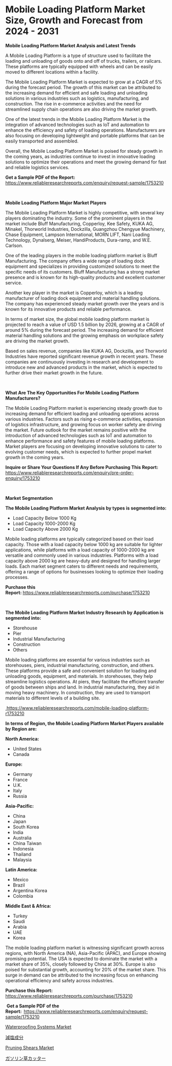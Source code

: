 <p><h1>Mobile Loading Platform Market Size, Growth and Forecast from 2024 - 2031</h1></p><p><strong>Mobile Loading Platform Market Analysis and Latest Trends</strong></p>
<p><p>A Mobile Loading Platform is a type of structure used to facilitate the loading and unloading of goods onto and off of trucks, trailers, or railcars. These platforms are typically equipped with wheels and can be easily moved to different locations within a facility.</p><p>The Mobile Loading Platform Market is expected to grow at a CAGR of 5% during the forecast period. The growth of this market can be attributed to the increasing demand for efficient and safe loading and unloading solutions in various industries such as logistics, manufacturing, and construction. The rise in e-commerce activities and the need for streamlined supply chain operations are also driving the market growth.</p><p>One of the latest trends in the Mobile Loading Platform Market is the integration of advanced technologies such as IoT and automation to enhance the efficiency and safety of loading operations. Manufacturers are also focusing on developing lightweight and portable platforms that can be easily transported and assembled.</p><p>Overall, the Mobile Loading Platform Market is poised for steady growth in the coming years, as industries continue to invest in innovative loading solutions to optimize their operations and meet the growing demand for fast and reliable logistics services.</p></p>
<p><strong>Get a Sample PDF of the Report:&nbsp;</strong> <a href="https://www.reliableresearchreports.com/enquiry/request-sample/1753210">https://www.reliableresearchreports.com/enquiry/request-sample/1753210</a></p>
<p>&nbsp;</p>
<p><strong>Mobile Loading Platform Major Market Players</strong></p>
<p><p>The Mobile Loading Platform Market is highly competitive, with several key players dominating the industry. Some of the prominent players in the market include Bluff Manufacturing, Copperloy, Kee Safety, KUKA AG, Minakel, Thorworld Industries, Dockzilla, Guangzhou Chengyue Machinery, Chase Equipment, Lampson International, MORN LIFT, Nani Loading Technology, Dynalserg, Meiser, HandiProducts, Dura-ramp, and W.E. Carlson.</p><p>One of the leading players in the mobile loading platform market is Bluff Manufacturing. The company offers a wide range of loading dock equipment and specializes in providing customized solutions to meet the specific needs of its customers. Bluff Manufacturing has a strong market presence and is known for its high-quality products and excellent customer service.</p><p>Another key player in the market is Copperloy, which is a leading manufacturer of loading dock equipment and material handling solutions. The company has experienced steady market growth over the years and is known for its innovative products and reliable performance.</p><p>In terms of market size, the global mobile loading platform market is projected to reach a value of USD 1.5 billion by 2026, growing at a CAGR of around 5% during the forecast period. The increasing demand for efficient material handling solutions and the growing emphasis on workplace safety are driving the market growth.</p><p>Based on sales revenue, companies like KUKA AG, Dockzilla, and Thorworld Industries have reported significant revenue growth in recent years. These companies are continuously investing in research and development to introduce new and advanced products in the market, which is expected to further drive their market growth in the future.</p></p>
<p>&nbsp;</p>
<p><strong>What Are The Key Opportunities For Mobile Loading Platform Manufacturers?</strong></p>
<p><p>The Mobile Loading Platform market is experiencing steady growth due to increasing demand for efficient loading and unloading operations across various industries. Factors such as rising e-commerce activities, expansion of logistics infrastructure, and growing focus on worker safety are driving the market. Future outlook for the market remains positive with the introduction of advanced technologies such as IoT and automation to enhance performance and safety features of mobile loading platforms. Market players are focusing on developing innovative solutions to cater to evolving customer needs, which is expected to further propel market growth in the coming years.</p></p>
<p><strong>Inquire or Share Your Questions If Any Before Purchasing This Report:</strong> <a href="https://www.reliableresearchreports.com/enquiry/pre-order-enquiry/1753210">https://www.reliableresearchreports.com/enquiry/pre-order-enquiry/1753210</a></p>
<p>&nbsp;</p>
<p><strong>Market Segmentation</strong></p>
<p><strong>The Mobile Loading Platform Market Analysis by types is segmented into:</strong></p>
<p><ul><li>Load Capacity Below 1000 Kg</li><li>Load Capacity 1000-2000 Kg</li><li>Load Capacity Above 2000 Kg</li></ul></p>
<p><p>Mobile loading platforms are typically categorized based on their load capacity. Those with a load capacity below 1000 kg are suitable for lighter applications, while platforms with a load capacity of 1000-2000 kg are versatile and commonly used in various industries. Platforms with a load capacity above 2000 kg are heavy-duty and designed for handling larger loads. Each market segment caters to different needs and requirements, offering a range of options for businesses looking to optimize their loading processes.</p></p>
<p><strong>Purchase this Report:&nbsp;</strong><a href="https://www.reliableresearchreports.com/purchase/1753210">https://www.reliableresearchreports.com/purchase/1753210</a></p>
<p>&nbsp;</p>
<p><strong>The Mobile Loading Platform Market Industry Research by Application is segmented into:</strong></p>
<p><ul><li>Storehouse</li><li>Pier</li><li>Industrial Manufacturing</li><li>Construction</li><li>Others</li></ul></p>
<p><p>Mobile loading platforms are essential for various industries such as storehouses, piers, industrial manufacturing, construction, and others. These platforms provide a safe and convenient solution for loading and unloading goods, equipment, and materials. In storehouses, they help streamline logistics operations. At piers, they facilitate the efficient transfer of goods between ships and land. In industrial manufacturing, they aid in moving heavy machinery. In construction, they are used to transport materials to different levels of a building site.</p></p>
<p><a href="https://www.reliableresearchreports.com/mobile-loading-platform-r1753210">&nbsp;https://www.reliableresearchreports.com/mobile-loading-platform-r1753210</a></p>
<p><strong>In terms of Region, the Mobile Loading Platform Market Players available by Region are:</strong></p>
<p>
    <p> <strong> North America: </strong>
        <ul>
            <li>United States</li>
            <li>Canada</li>
        </ul>
        </p> 
    <p> <strong> Europe: </strong>
        <ul>
            <li>Germany</li>
            <li>France</li>
            <li>U.K.</li>
            <li>Italy</li>
            <li>Russia</li>
        </ul>
        </p> 
    <p> <strong> Asia-Pacific: </strong>
        <ul>
            <li>China</li>
            <li>Japan</li>
            <li>South Korea</li>
            <li>India</li>
            <li>Australia</li>
            <li>China Taiwan</li>
            <li>Indonesia</li>
            <li>Thailand</li>
            <li>Malaysia</li>
        </ul>
        </p> 
    <p> <strong> Latin America: </strong>
        <ul>
            <li>Mexico</li>
            <li>Brazil</li>
            <li>Argentina Korea</li>
            <li>Colombia</li>
        </ul>
        </p> 
    <p> <strong> Middle East & Africa: </strong>
        <ul>
            <li>Turkey</li>
            <li>Saudi</li>
            <li>Arabia</li>
            <li>UAE</li>
            <li>Korea</li>
        </ul>
    </p>
    </p>
<p><p>The mobile loading platform market is witnessing significant growth across regions, with North America (NA), Asia-Pacific (APAC), and Europe showing promising potential. The USA is expected to dominate the market with a market share of 35%, closely followed by China at 30%. Europe is also poised for substantial growth, accounting for 20% of the market share. This surge in demand can be attributed to the increasing focus on enhancing operational efficiency and safety across industries.</p></p>
<p><strong>Purchase this Report: </strong><a href="https://www.reliableresearchreports.com/purchase/1753210">https://www.reliableresearchreports.com/purchase/1753210</a></p>
<p>&nbsp;<strong>Get a Sample PDF of the Report:&nbsp;&nbsp;</strong><a href="https://www.reliableresearchreports.com/enquiry/request-sample/1753210">https://www.reliableresearchreports.com/enquiry/request-sample/1753210</a></p>
<p><strong></strong></p>
<p><p><a href="https://www.linkedin.com/pulse/waterproofing-systems-market-research-report-unlocks-analysis-mvale?trackingId=XGEkNfJzmtu2S8mckGXbVA%3D%3D">Waterproofing Systems Market</a></p><p><a href="https://medium.com/@lawrencewatkins654/%E9%A3%9F%E5%A1%A9%E5%89%8A%E6%B8%9B%E6%88%90%E5%88%86%E5%B8%82%E5%A0%B4%E3%81%AF-%E5%B8%82%E5%A0%B4%E3%82%B7%E3%82%A7%E3%82%A2-%E5%B8%82%E5%A0%B4%E5%8B%95%E5%90%91-%E5%B8%82%E5%A0%B4%E6%88%90%E9%95%B7%E3%81%AB%E9%96%A2%E3%81%99%E3%82%8B%E6%83%85%E5%A0%B1%E3%82%92%E6%8F%90%E4%BE%9B%E3%81%97%E3%81%BE%E3%81%99-0dd74d722fa1">減塩成分</a></p><p><a href="https://www.linkedin.com/pulse/pruning-shears-market-analysis-sze-forecasted-period-c48uf?trackingId=%2FtY0x1pf5TJZ2gh1yRarRg%3D%3D">Pruning Shears Market</a></p><p><a href="https://medium.com/@eduardoramez/%E3%82%AC%E3%82%BD%E3%83%AA%E3%83%B3%E5%BC%8F%E8%8D%89%E5%88%88%E3%82%8A%E6%A9%9F%E5%B8%82%E5%A0%B4-%E7%AB%B6%E4%BA%89%E5%88%86%E6%9E%90-%E5%B8%82%E5%A0%B4%E5%8B%95%E5%90%91-2031%E5%B9%B4%E3%81%BE%E3%81%A7%E3%81%AE%E4%BA%88%E6%B8%AC-7ffc8fe31644">ガソリン草カッター</a></p></p>